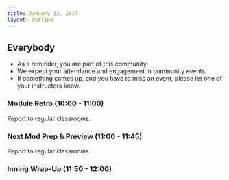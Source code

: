 ```yaml
---
title: January 13, 2017
layout: outline
---
```


## Everybody

- As a reminder, you are part of this community.
- We expect your attendance and engagement in community events.
- If something comes up, and you have to miss an event, please let one of your instructors know.

### Module Retro (10:00 - 11:00)
Report to regular classrooms.

### Next Mod Prep & Preview (11:00 - 11:45)
Report to regular classrooms.

### Inning Wrap-Up (11:50 - 12:00)
